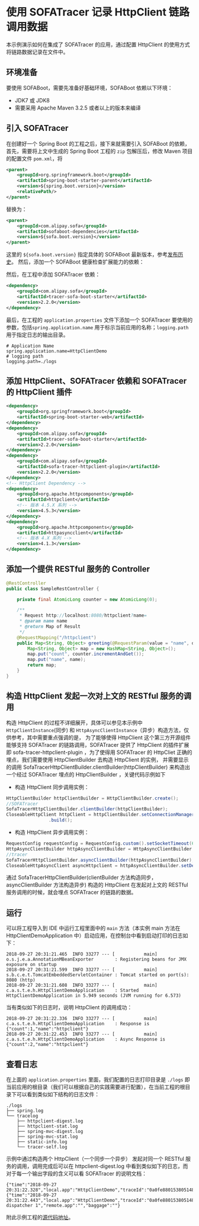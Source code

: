 # 使用 SOFATracer 记录 HttpClient 链路调用数据

本示例演示如何在集成了 SOFATracer 的应用，通过配置 HttpClient 的使用方式将链路数据记录在文件中。

## 环境准备

要使用 SOFABoot，需要先准备好基础环境，SOFABoot 依赖以下环境：
- JDK7 或 JDK8
- 需要采用 Apache Maven 3.2.5 或者以上的版本来编译

## 引入 SOFATracer

在创建好一个 Spring Boot 的工程之后，接下来就需要引入 SOFABoot 的依赖，首先，需要将上文中生成的 Spring Boot 工程的 `zip` 包解压后，修改 Maven 项目的配置文件 `pom.xml`，将

```xml
<parent>
    <groupId>org.springframework.boot</groupId>
    <artifactId>spring-boot-starter-parent</artifactId>
    <version>${spring.boot.version}</version>
    <relativePath/>
</parent>
```

替换为：

```xml
<parent>
    <groupId>com.alipay.sofa</groupId>
    <artifactId>sofaboot-dependencies</artifactId>
    <version>${sofa.boot.version}</version>
</parent>
```
这里的 `${sofa.boot.version}` 指定具体的 SOFABoot 最新版本，参考[发布历史](https://github.com/alipay/sofa-boot/releases)。 然后，添加一个 SOFABoot 健康检查扩展能力的依赖：

然后，在工程中添加 SOFATracer 依赖：

```xml
<dependency>
    <groupId>com.alipay.sofa</groupId>
    <artifactId>tracer-sofa-boot-starter</artifactId>
    <version>2.2.0</version>
</dependency>
```

最后，在工程的 `application.properties` 文件下添加一个 SOFATracer 要使用的参数，包括`spring.application.name` 用于标示当前应用的名称；`logging.path` 用于指定日志的输出目录。

```
# Application Name
spring.application.name=HttpClientDemo
# logging path
logging.path=./logs
```

## 添加 HttpClient、SOFATracer 依赖和 SOFATracer 的 HttpClient 插件

```xml
<dependency>
    <groupId>org.springframework.boot</groupId>
    <artifactId>spring-boot-starter-web</artifactId>
</dependency>
<dependency>
    <groupId>com.alipay.sofa</groupId>
    <artifactId>tracer-sofa-boot-starter</artifactId>
    <version>2.2.0</version>
</dependency>
<dependency>
    <groupId>com.alipay.sofa</groupId>
    <artifactId>sofa-tracer-httpclient-plugin</artifactId>
    <version>2.2.0</version>
</dependency>
<!-- HttpClient Dependency -->
<dependency>
    <groupId>org.apache.httpcomponents</groupId>
    <artifactId>httpclient</artifactId>
    <!-- 版本 4.5.X 系列 -->
    <version>4.5.3</version>
</dependency>
<dependency>
    <groupId>org.apache.httpcomponents</groupId>
    <artifactId>httpasyncclient</artifactId>
    <!-- 版本 4.X 系列 -->
    <version>4.1.3</version>
</dependency>
```


## 添加一个提供 RESTful 服务的 Controller

```java
@RestController
public class SampleRestController {

    private final AtomicLong counter = new AtomicLong(0);

    /**
     * Request http://localhost:8080/httpclient?name=
     * @param name name
     * @return Map of Result
     */
    @RequestMapping("/httpclient")
    public Map<String, Object> greeting(@RequestParam(value = "name", defaultValue = "httpclient") String name) {
        Map<String, Object> map = new HashMap<String, Object>();
        map.put("count", counter.incrementAndGet());
        map.put("name", name);
        return map;
    }
}
```


## 构造 HttpClient 发起一次对上文的 RESTful 服务的调用

构造 HttpClient 的过程不详细展开，具体可以参见本示例中 `HttpClientInstance`(同步) 和 `HttpAsyncClientInstance`（异步）构造方法，仅供参考，其中需要重点强调的是，
为了能够使得 HttpClient 这个第三方开源组件能够支持  SOFATracer 的链路调用，SOFATracer 提供了 HttpClient 的插件扩展即 sofa-tracer-httpclient-plugin ，为了使得用 SOFATracer 的 HttpCliet 正确的埋点，我们需要使用 HttpClientBuilder 去构造 HttpClient 的实例，
并需要显示的调用 SofaTracerHttpClientBuilder.clientBuilder(httpClientBuilder) 来构造出一个经过 SOFATracer 埋点的 HttpClientBuilder ，关键代码示例如下

* 构造 HttpClient 同步调用实例：

```java
HttpClientBuilder httpClientBuilder = HttpClientBuilder.create();
//SOFATracer
SofaTracerHttpClientBuilder.clientBuilder(httpClientBuilder);
CloseableHttpClient httpClient = httpClientBuilder.setConnectionManager(connManager).disableAutomaticRetries()
                .build();
```

* 构造 HttpClient 异步调用实例：

```java
RequestConfig requestConfig = RequestConfig.custom().setSocketTimeout(6000).setConnectTimeout(6000).setConnectionRequestTimeout(6000).build();
HttpAsyncClientBuilder httpAsyncClientBuilder = HttpAsyncClientBuilder.create();
//tracer
SofaTracerHttpClientBuilder.asyncClientBuilder(httpAsyncClientBuilder);
CloseableHttpAsyncClient asyncHttpclient = httpAsyncClientBuilder.setDefaultRequestConfig(requestConfig).build();
```

通过 SofaTracerHttpClientBuilder(clientBuilder 方法构造同步，asyncClientBuilder 方法构造异步) 构造的 HttpClient 在发起对上文的 RESTful 服务调用的时候，就会埋点 SOFATracer 的链路的数据。

## 运行

可以将工程导入到 IDE 中运行工程里面中的 `main` 方法（本实例 main 方法在 HttpClientDemoApplication 中）启动应用，在控制台中看到启动打印的日志如下：

```
2018-09-27 20:31:21.465  INFO 33277 --- [           main] o.s.j.e.a.AnnotationMBeanExporter        : Registering beans for JMX exposure on startup
2018-09-27 20:31:21.599  INFO 33277 --- [           main] s.b.c.e.t.TomcatEmbeddedServletContainer : Tomcat started on port(s): 8080 (http)
2018-09-27 20:31:21.608  INFO 33277 --- [           main] c.a.s.t.e.h.HttpClientDemoApplication    : Started HttpClientDemoApplication in 5.949 seconds (JVM running for 6.573)
```

当有类似如下的日志时，说明 HttpClient 的调用成功：

```
2018-09-27 20:31:22.336  INFO 33277 --- [           main] c.a.s.t.e.h.HttpClientDemoApplication    : Response is {"count":1,"name":"httpclient"}
2018-09-27 20:31:22.453  INFO 33277 --- [           main] c.a.s.t.e.h.HttpClientDemoApplication    : Async Response is {"count":2,"name":"httpclient"}
```


## 查看日志

在上面的 `application.properties` 里面，我们配置的日志打印目录是 `./logs` 即当前应用的根目录（我们可以根据自己的实践需要进行配置），在当前工程的根目录下可以看到类似如下结构的日志文件：

```
./logs
├── spring.log
└── tracelog
    ├── httpclient-digest.log
    ├── httpclient-stat.log
    ├── spring-mvc-digest.log
    ├── spring-mvc-stat.log
    ├── static-info.log
    └── tracer-self.log

```

示例中通过构造两个 HttpClient（一个同步一个异步） 发起对同一个 RESTful 服务的调用，调用完成后可以在 httpclient-digest.log 中看到类似如下的日志，而对于每一个输出字段的含义可以看 SOFATracer 的说明文档：

```
{"time":"2018-09-27 20:31:22.328","local.app":"HttpClientDemo","traceId":"0a0fe8801538051482054100133277","spanId":"0","request.url":"http://localhost:8080/httpclient","method":"GET","result.code":"200","req.size.bytes":0,"resp.size.bytes":-1,"time.cost.milliseconds":274,"current.thread.name":"main","remote.app":"","baggage":""}
{"time":"2018-09-27 20:31:22.443","local.app":"HttpClientDemo","traceId":"0a0fe8801538051482410100233277","spanId":"0","request.url":"http://localhost:8080/httpclient","method":"GET","result.code":"200","req.size.bytes":0,"resp.size.bytes":-1,"time.cost.milliseconds":33,"current.thread.name":"I/O dispatcher 1","remote.app":"","baggage":""}
```

附此示例工程的[源代码地址](https://github.com/alipay/sofa-tracer/tree/master/tracer-samples/tracer-sample-with-httpclient)。



